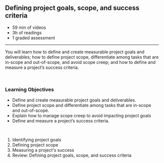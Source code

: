 ## Defining project goals, scope, and success criteria

- 59 min of videos
- 3h of readings
- 1 graded assessment

<hr>

You will learn how to define and create measurable project goals and deliverables; how to define project scope, differentiate among tasks that are in-scope and out-of-scope, and avoid scope creep; and how to define and measure a project’s success criteria.

<br>

### Learning Objectives

- Define and create measurable project goals and deliverables.
- Define project scope and differentiate among tasks that are in-scope and out-of-scope.
- Explain how to manage scope creep to avoid impacting project goals
- Define and measure a project’s success criteria.

<br>

1. Identifying project goals
2. Defining project scope
3. Measuring a project's success
4. Review: Defining project goals, scope, and success criteria
